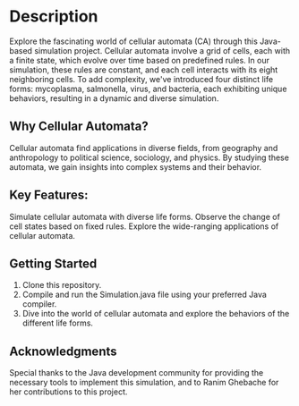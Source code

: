 # Description
Explore the fascinating world of cellular automata (CA) through this Java-based simulation project. Cellular automata involve a grid of cells, each with a finite state, which evolve over time based on predefined rules. In our simulation, these rules are constant, and each cell interacts with its eight neighboring cells. To add complexity, we've introduced four distinct life forms: mycoplasma, salmonella, virus, and bacteria, each exhibiting unique behaviors, resulting in a dynamic and diverse simulation.

## Why Cellular Automata? 
Cellular automata find applications in diverse fields, from geography and anthropology to political science, sociology, and physics. By studying these automata, we gain insights into complex systems and their behavior.

## Key Features:

Simulate cellular automata with diverse life forms.
Observe the change of cell states based on fixed rules.
Explore the wide-ranging applications of cellular automata.


## Getting Started

1. Clone this repository.
2. Compile and run the Simulation.java file using your preferred Java compiler.
3. Dive into the world of cellular automata and explore the behaviors of the different life forms.

## Acknowledgments

Special thanks to the Java development community for providing the necessary tools to implement this simulation, and to Ranim Ghebache for her contributions to this project.

